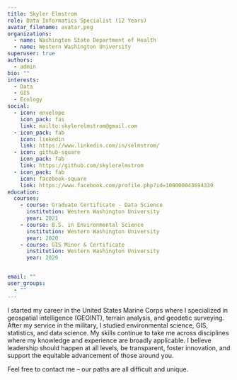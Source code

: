 ```yaml
---
title: Skyler Elmstrom
role: Data Informatics Specialist (12 Years)
avatar_filename: avatar.png
organizations:
  - name: Washington State Department of Health
  - name: Western Washington University
superuser: true
authors:
  - admin
bio: ""
interests:
  - Data 
  - GIS
  - Ecology
social:
  - icon: envelope
    icon_pack: fas
    link: mailto:skylerelmstrom@gmail.com
  - icon_pack: fab
    icon: linkedin
    link: https://www.linkedin.com/in/selmstrom/
  - icon: github-square
    icon_pack: fab
    link: https://github.com/skylerelmstrom
  - icon_pack: fab
    icon: facebook-square
    link: https://www.facebook.com/profile.php?id=100000043694339
education:
  courses:
    - course: Graduate Certificate - Data Science
      institution: Western Washington University
      year: 2021
    - course: B.S. in Environmental Science
      institution: Western Washington University
      year: 2020
    - course: GIS Minor & Certificate
      institution: Western Washington University
      year: 2020


email: ""
user_groups:
  - ""
---
```

I started my career in the United States Marine Corps where I specialized in geospatial intelligence (GEOINT), terrain analysis, and geodetic surveying. After my service in the military, I studied environmental science, GIS, statistics, and data science. My skills continue to take me across disciplines where my knowledge and experience are broadly applicable. I believe leadership should happen at all levels, be transparent, foster innovation, and support the equitable advancement of those around you.

Feel free to contact me – our paths are all difficult and unique.
